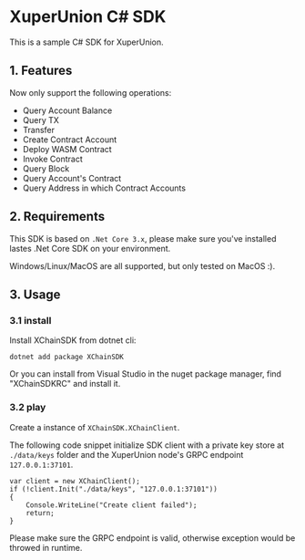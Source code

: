 # XuperUnion C# SDK

This is a sample C# SDK for XuperUnion.

## 1. Features

Now only support the following operations:

* Query Account Balance
* Query TX
* Transfer
* Create Contract Account
* Deploy WASM Contract
* Invoke Contract
* Query Block
* Query Account's Contract
* Query Address in which Contract Accounts

## 2. Requirements

This SDK is based on `.Net Core 3.x`, please make sure you've installed lastes .Net Core SDK on your environment.

Windows/Linux/MacOS are all supported, but only tested on MacOS :).

## 3. Usage

### 3.1 install

Install XChainSDK from dotnet cli:
```
dotnet add package XChainSDK
```

Or you can install from Visual Studio in the nuget package manager, find "XChainSDKRC" and install it.


### 3.2 play

Create a instance of `XChainSDK.XChainClient`.

The following code snippet initialize SDK client with a private key store at `./data/keys` folder and the XuperUnion node's GRPC endpoint `127.0.0.1:37101`.

```
var client = new XChainClient();
if (!client.Init("./data/keys", "127.0.0.1:37101"))
{
    Console.WriteLine("Create client failed");
    return;
}
```

Please make sure the GRPC endpoint is valid, otherwise exception would be throwed in runtime.